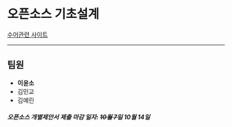 # 오픈소스 기초설계  
[수어관련 사이트](http://phdeaf.net/sub3/sub_03.html)  
***
## 팀원
* **이윤소**
* 김민교
* 김예린
##### 오픈소스 개별제안서 제출 마감 일자: ~~10월 7일~~ 10월 14일


